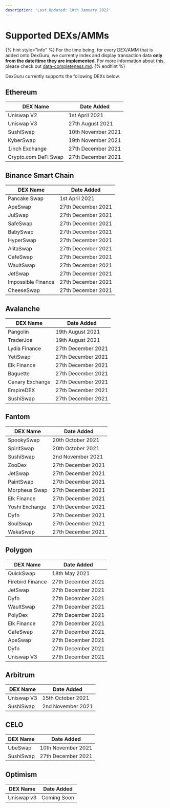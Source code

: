 ```yaml
---
description: 'Last Updated: 10th January 2022'
---
```


# Supported DEXs/AMMs

{% hint style="info" %}
For the time being, for every DEX/AMM that is added onto DexGuru, we currently index and display transaction data **only from the date/time they are implemented**. For more information about this, please check out [data-completeness.md](data-completeness.md "mention").
{% endhint %}

DexGuru currently supports the following DEXs below.

## **Ethereum**

| DEX Name             | Date Added         |
| -------------------- | ------------------ |
| Uniswap V2           | 1st April 2021     |
| Uniswap V3           | 27th August 2021   |
| SushiSwap            | 10th November 2021 |
| KyberSwap            | 19th November 2021 |
| 1inch Exchange       | 27th December 2021 |
| Crypto.com DeFi Swap | 27th December 2021 |

## **Binance Smart Chain**

| DEX Name           | Date Added         |
| ------------------ | ------------------ |
| Pancake Swap       | 1st April 2021     |
| ApeSwap            | 27th December 2021 |
| JulSwap            | 27th December 2021 |
| SafeSwap           | 27th December 2021 |
| BabySwap           | 27th December 2021 |
| HyperSwap          | 27th December 2021 |
| AlitaSwap          | 27th December 2021 |
| CafeSwap           | 27th December 2021 |
| WaultSwap          | 27th December 2021 |
| JetSwap            | 27th December 2021 |
| Impossible Finance | 27th December 2021 |
| CheeseSwap         | 27th December 2021 |

## **Avalanche**

| DEX Name        | Date Added         |
| --------------- | ------------------ |
| Pangolin        | 19th August 2021   |
| TraderJoe       | 19th August 2021   |
| Lydia Finance   | 27th December 2021 |
| YetiSwap        | 27th December 2021 |
| Elk Finance     | 27th December 2021 |
| Baguette        | 27th December 2021 |
| Canary Exchange | 27th December 2021 |
| EmpireDEX       | 27th December 2021 |
| SushiSwap       | 27th December 2021 |

## **Fantom**

| DEX Name       | Date Added         |
| -------------- | ------------------ |
| SpookySwap     | 20th October 2021  |
| SpiritSwap     | 20th October 2021  |
| SushiSwap      | 2nd November 2021  |
| ZooDex         | 27th December 2021 |
| JetSwap        | 27th December 2021 |
| PaintSwap      | 27th December 2021 |
| Morpheus Swap  | 27th December 2021 |
| Elk Finance    | 27th December 2021 |
| Yoshi Exchange | 27th December 2021 |
| Dyfn           | 27th December 2021 |
| SoulSwap       | 27th December 2021 |
| WakaSwap       | 27th December 2021 |

## **Polygon**

| DEX Name         | Date Added         |
| ---------------- | ------------------ |
| QuickSwap        | 18th May 2021      |
| Firebird Finance | 27th December 2021 |
| JetSwap          | 27th December 2021 |
| Dyfn             | 27th December 2021 |
| WaultSwap        | 27th December 2021 |
| PolyDex          | 27th December 2021 |
| Elk Finance      | 27th December 2021 |
| CafeSwap         | 27th December 2021 |
| ApeSwap          | 27th December 2021 |
| Dyfn             | 27th December 2021 |
| Uniswap V3       | 27th December 2021 |

## **Arbitrum**

| DEX Name   | Date Added        |
| ---------- | ----------------- |
| Uniswap V3 | 15th October 2021 |
| SushiSwap  | 2nd November 2021 |

## **CELO**

| DEX Name  | Date Added         |
| --------- | ------------------ |
| UbeSwap   | 10th November 2021 |
| SushiSwap | 27th December 2021 |

## Optimism

| DEX Name   | Date Added  |
| ---------- | ----------- |
| Uniswap v3 | Coming Soon |
